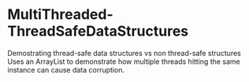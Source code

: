 # MultiThreaded-ThreadSafeDataStructures
Demostrating thread-safe data structures vs non thread-safe structures
Uses an ArrayList to demonstrate how multiple threads hitting the same instance can cause data corruption.
